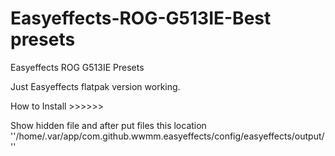 # Easyeffects-ROG-G513IE-Best presets 
Easyeffects ROG G513IE Presets

Just Easyeffects flatpak version working.

How to Install >>>>>> 

Show hidden file and after put files this location ''/home/.var/app/com.github.wwmm.easyeffects/config/easyeffects/output/''
